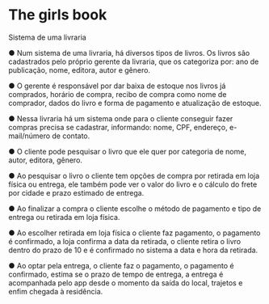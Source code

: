 # The girls book
Sistema de uma livraria

● Num sistema de uma livraria, há diversos tipos de livros. Os livros são cadastrados
pelo próprio gerente da livraria, que os categoriza por: ano de publicação, nome,
editora, autor e gênero.

● O gerente é responsável por dar baixa de estoque nos livros já comprados, horário
de compra, recibo de compra como nome de comprador, dados do livro e forma de
pagamento e atualização de estoque.

● Nessa livraria há um sistema onde para o cliente conseguir fazer compras precisa se
cadastrar, informando: nome, CPF, endereço, e-mail/número de contato.

● O cliente pode pesquisar o livro que ele quer por categoria de nome, autor, editora,
gênero.

● Ao pesquisar o livro o cliente tem opções de compra por retirada em loja física ou
entrega, ele também pode ver o valor do livro e o cálculo do frete por cidade e prazo
estimado de entrega.

● Ao finalizar a compra o cliente escolhe o método de pagamento e tipo de entrega ou
retirada em loja física.

● Ao escolher retirada em loja física o cliente faz pagamento, o pagamento é
confirmado, a loja confirma a data da retirada, o cliente retira o livro dentro do prazo
de 10 e é confirmado no sistema a data e hora da retirada.

● Ao optar pela entrega, o cliente faz o pagamento, o pagamento é confirmado, estima
se o prazo de tempo de entrega, a entrega é acompanhada pelo app desde o
momento da saída do local, trajetos e enfim chegada à residência. 

